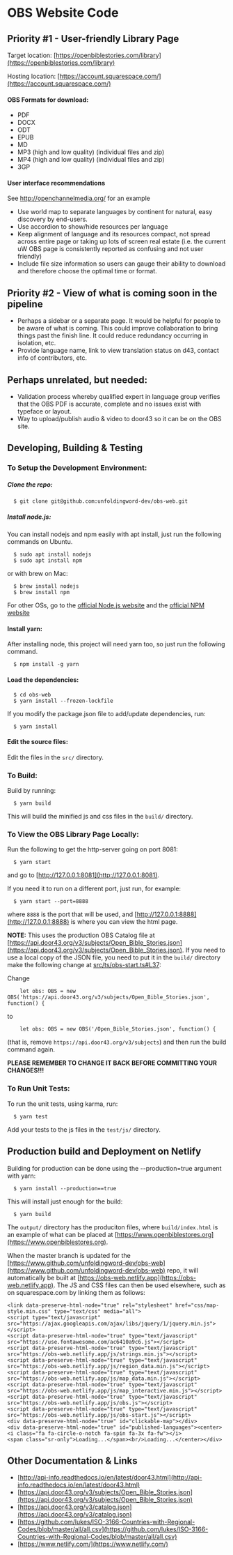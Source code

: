 # OBS Website Code

## Priority #1 - User-friendly Library Page

Target location: [https://openbiblestories.com/library](https://openbiblestories.com/library)

Hosting location: [https://account.squarespace.com/](https://account.squarespace.com/)

#### OBS Formats for download:

* PDF
* DOCX
* ODT
* EPUB
* MD
* MP3 (high and low quality) (individual files and zip)
* MP4 (high and low quality) (individual files and zip)
* 3GP

#### User interface recommendations

See http://openchannelmedia.org/ for an example

* Use world map to separate languages by continent for natural, easy discovery by end-users.
* Use accordion to show/hide resources per language
* Keep alignment of language and its resources compact, not spread across entire page or taking up lots of screen real estate (i.e. the current uW OBS page is consistently reported as confusing and not user friendly)
* Include file size information so users can gauge their ability to download and therefore choose the optimal time or format. 

## Priority #2  - View of what is coming soon in the pipeline

* Perhaps a sidebar or a separate page. It would be helpful for people to be aware of what is coming. This could improve collaboration to bring things past the finish line. It could reduce redundancy occurring in isolation, etc.
* Provide language name, link to view translation status on d43, contact info of contributors, etc.

## Perhaps unrelated, but needed:

* Validation process whereby qualified expert in language group verifies that the OBS PDF is accurate, complete and no issues exist with typeface or layout.
* Way to upload/publish audio & video to door43 so it can be on the OBS site.


## Developing, Building & Testing

### To Setup the Development Environment:

##### Clone the repo:

```
  $ git clone git@github.com:unfoldingword-dev/obs-web.git
```

##### Install node.js:

  You can install nodejs and npm easily with apt install, just run the following commands on Ubuntu.

```
  $ sudo apt install nodejs
  $ sudo apt install npm
```

  or with brew on Mac:

```
  $ brew install nodejs
  $ brew install npm
```

  For other OSs, go to the [official Node.js website](https://nodejs.org/) and the [official NPM website](https://npmjs.org/)

#### Install yarn:

  After installing node, this project will need yarn too, so just run the following command.

```
  $ npm install -g yarn
```

#### Load the dependencies:

```
  $ cd obs-web
  $ yarn install --frozen-lockfile
```

If you modify the package.json file to add/update dependencies, run:

```
  $ yarn install
```

#### Edit the source files:

  Edit the files in the `src/` directory.

### To Build:

  Build by running:

```
  $ yarn build
```

  This will build the minified js and css files in the `build/` directory.

### To View the OBS Library Page Locally:

  Run the following to get the http-server going on port 8081:

```
  $ yarn start
```

  and go to [http://127.0.0.1:8081](http://127.0.0.1:8081).

  If you need it to run on a different port, just run, for example:

```
  $ yarn start --port=8888
```

  where `8888` is the port that will be used, and [http://127.0.0.1:8888](http://127.0.0.1:8888) is where you can view the html page.

**NOTE:** This uses the production OBS Catalog file at [https://api.door43.org/v3/subjects/Open_Bible_Stories.json](https://api.door43.org/v3/subjects/Open_Bible_Stories.json). If you need to use a local copy of the JSON file, you need to put it in the `build/` directory make the following change at [src/ts/obs-start.ts#L37](src/ts/obs-start.ts#L37):

Change
```
    let obs: OBS = new OBS('https://api.door43.org/v3/subjects/Open_Bible_Stories.json', function() {
```
to
```
    let obs: OBS = new OBS('/Open_Bible_Stories.json', function() {
```
(that is, remove `https://api.door43.org/v3/subjects`) and then run the build command again.

**PLEASE REMEMBER TO CHANGE IT BACK BEFORE COMMITTING YOUR CHANGES!!!**

### To Run Unit Tests:

  To run the unit tests, using karma, run:

```
  $ yarn test
```

  Add your tests to the js files in the `test/js/` directory.

## Production build and Deployment on Netlify

  Building for production can be done using the --production=true argument with yarn:

```
  $ yarn install --production==true
```

This will install just enough for the build:

```
  $ yarn build
```

The `output/` directory has the produciton files, where `build/index.html` is an example of what can be placed at [https://www.openbiblestores.org](https://www.openbiblestores.org).

When the master branch is updated for the [https://www.github.com/unfoldingword-dev/obs-web](https://www.github.com/unfoldingword-dev/obs-web) repo, it will automatically be built at [https://obs-web.netlify.app](https://obs-web.netlify.app). The JS and CSS files can then be used elsewhere, such as on squarespace.com by linking them as follows:

```
<link data-preserve-html-node="true" rel="stylesheet" href="css/map-style.min.css" type="text/css" media="all">
<script type="text/javascript" src="https://ajax.googleapis.com/ajax/libs/jquery/1/jquery.min.js"></script>
<script data-preserve-html-node="true" type="text/javascript" src="https://use.fontawesome.com/ac6410a9c6.js"></script>
<script data-preserve-html-node="true" type="text/javascript" src="https://obs-web.netlify.app/js/strings.min.js"></script>
<script data-preserve-html-node="true" type="text/javascript" src="https://obs-web.netlify.app/js/region_data.min.js"></script>
<script data-preserve-html-node="true" type="text/javascript" src="https://obs-web.netlify.app/js/map_data.min.js"></script>
<script data-preserve-html-node="true" type="text/javascript" src="https://obs-web.netlify.app/js/map_interactive.min.js"></script>
<script data-preserve-html-node="true" type="text/javascript" src="https://obs-web.netlify.app/js/obs.js"></script>
<script data-preserve-html-node="true" type="text/javascript" src="https://obs-web.netlify.app/js/obs-start.js"></script>
<div data-preserve-html-node="true" id="clickable-map"></div>
<div data-preserve-html-node="true" id="published-languages"><center><i class="fa fa-circle-o-notch fa-spin fa-3x fa-fw"></i>
<span class="sr-only">Loading...</span><br/>Loading...</center></div>
```

## Other Documentation & Links

* [http://api-info.readthedocs.io/en/latest/door43.html](http://api-info.readthedocs.io/en/latest/door43.html)
* [https://api.door43.org/v3/subjects/Open_Bible_Stories.json](https://api.door43.org/v3/subjects/Open_Bible_Stories.json)
* [https://api.door43.org/v3/catalog.json](https://api.door43.org/v3/catalog.json)
* [https://github.com/lukes/ISO-3166-Countries-with-Regional-Codes/blob/master/all/all.csv](https://github.com/lukes/ISO-3166-Countries-with-Regional-Codes/blob/master/all/all.csv)
* [https://www.netlify.com/](https://www.netlify.com/)
